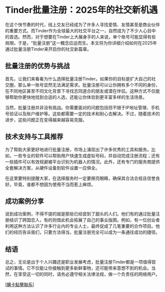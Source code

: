 # Tinder批量注册：2025年的社交新机遇

在这个快节奏的时代，线上交友已经成为了许多人寻找爱情、友情甚至是商业伙伴的重要方式。而Tinder作为全球最大的社交平台之一，自然成为了不少人心目中的首选。然而，对于想要在Tinder上大展身手的人来说，单个账号可能显得有些局限。于是，“批量注册”这一概念应运而生。本文将为你详细介绍如何在2025年通过批量注册Tinder来开启你的社交新篇章。

## 批量注册的优势与挑战

首先，让我们来看看为什么选择批量注册Tinder。如果你的目标是扩大自己的社交圈，那么单一账号显然无法满足需求。批量注册可以让你拥有多个不同的身份，在不同地区甚至不同文化背景下寻找志同道合的朋友或潜在伴侣。这种方式不仅能够帮助你更快地找到合适的人选，还能让你体验到更丰富多样的生活场景。

当然，批量注册并非没有挑战。你需要面对的问题包括但不限于IP地址管理、手机号验证以及账户维护等。这些都需要一定的技术和耐心去解决。不过，随着技术的进步，这些问题正在变得越来越容易克服。

## 技术支持与工具推荐

为了帮助大家更好地进行批量注册，市场上涌现出了许多优秀的工具和服务。比如，一些专业的软件可以帮助用户快速生成虚拟号码，并自动完成注册流程；还有一些插件可以有效规避被平台识别为机器人的情况。此外，还有专门的服务商提供全套解决方案，从硬件设备到软件设置一应俱全。

在这里要特别提醒大家，在选择服务时一定要擦亮眼睛，确保其合法合规且信誉良好。毕竟，谁都不想因为使用不当而惹上麻烦。

## 成功案例分享

说到成功案例，不得不提的就是那些已经尝到了甜头的人们。他们有的通过批量注册结识了跨国恋人，有的则借此机会拓展了自己的事业版图。例如，有一位创业者利用这种方法认识了许多行业内的专业人士，最终促成了几笔重要的合作项目。他们的经历告诉我们，只要方法得当，批量注册完全可以成为一条通往成功的捷径。

## 结语

总之，无论是出于个人兴趣还是职业发展考虑，批量注册Tinder都是一项值得尝试的事情。它不仅能让你接触到更多新鲜事物，还可能带来意想不到的机会。当然，在享受这一切的同时，请务必遵守相关法律法规，做一个负责任的网络用户。

[[購卡點擊聯系](https://t.me/s/esim1088)]